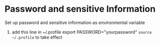 # Password and sensitive Information
Set up password and sensitive information as environmental variable
1. add this line in ~/.profile
  export PASSWORD="yourpassword"
`source ~/.profile`
 to take effect

